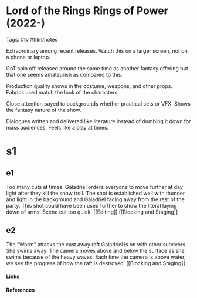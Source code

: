 # Lord of the Rings Rings of Power (2022-)
Tags: #tv #film/notes

Extraordinary among recent releases. 
Watch this on a larger screen, not on a phone or laptop. 

GoT spin off released around the same time as another fantasy offering but that one seems amateurish as compared to this. 

Production quality shows in the costume, weapons, and other props. Fabrics used match the look of the characters.

Close attention payed to backgrounds whether practical sets or VFX. Shows the fantasy nature of the show. 

Dialogues written and delivered like literature instead of dumbing it down for mass audiences. Feels like a play at times. 

# s1
## e1
Too many cuts at times. Galadriel orders everyone to move further at day light after they kill the snow troll. The shot is established well with thunder and light in the background and Galadriel facing away from the rest of the party. This shot could have been used further to show the literal laying down of arms. Scene cut too quick. [[Editing]] [[Blocking and Staging]]

## e2
The "Worm" attacks the cast away raft Galadriel is on with other survivors. She swims away. The camera moves above and below the surface as she swims because of the heavy waves. Each time the camera is above water, we see the progress of how the raft is destroyed.
[[Blocking and Staging]]




#### Links

#### References






